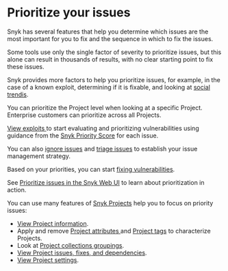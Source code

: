 # Prioritize your issues

Snyk has several features that help you determine which issues are the most important for you to fix and the sequence in which to fix the issues.

Some tools use only the single factor of severity to prioritize issues, but this alone can result in thousands of results, with no clear starting point to fix these issues.

Snyk provides more factors to help you prioritize issues, for example, in the case of a known exploit, determining if it is fixable, and looking at [social trendis](vulnerabilities-with-social-trends.md).

You can prioritize the Project level when looking at a specific Project. Enterprise customers can prioritize across all Projects.

[View exploits ](view-exploits.md)to start evaluating and prioritizing vulnerabilities using guidance from the [Snyk Priority Score](../../scan-with-snyk/find-and-manage-priority-issues/priority-score.md) for each issue.

You can also [ignore issues](ignore-issues/) and [triage issues](triage-for-issues.md) to establish your issue management strategy.

Based on your priorities, you can start [fixing vulnerabilities](../../scan-with-snyk/snyk-open-source/manage-vulnerabilities/).

See [Prioritize issues in the Snyk Web UI](https://learn.snyk.io/lesson/prioritize-issues-snyk) to learn about prioritization in action.

You can use many features of [Snyk Projects](../../snyk-admin/snyk-projects/) help you to focus on priority issues:

* [View Project information](../../snyk-admin/snyk-projects/project-information.md).
* Apply and remove [Project attributes ](../../snyk-admin/snyk-projects/project-attributes.md)and [Project tags](../../snyk-admin/introduction-to-snyk-projects/project-tags.md) to characterize Projects.
* Look at [Project collections groupings](../../snyk-admin/snyk-projects/project-collections-groupings/).
* [View Project issues, fixes, and dependencies](../../snyk-admin/snyk-projects/view-project-issues-fixes-and-dependencies.md).
* [View Project settings](../../snyk-admin/snyk-projects/view-and-edit-project-settings.md).



